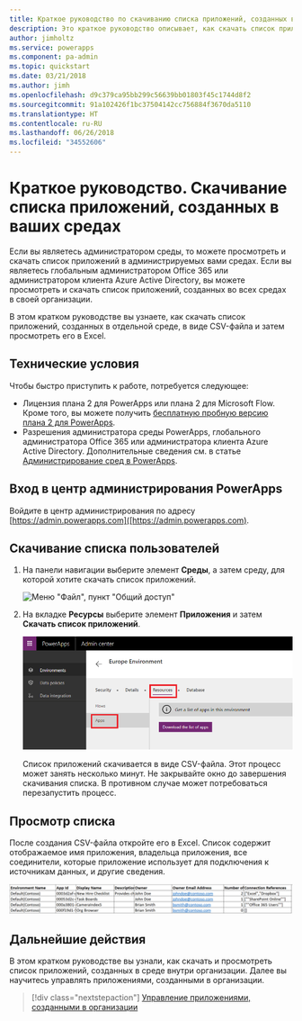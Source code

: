 ```yaml
---
title: Краткое руководство по скачиванию списка приложений, созданных в ваших средах | Документы Майкрософт
description: Это краткое руководство описывает, как скачать список приложений, созданных в ваших средах.
author: jimholtz
ms.service: powerapps
ms.component: pa-admin
ms.topic: quickstart
ms.date: 03/21/2018
ms.author: jimh
ms.openlocfilehash: d9c379ca95bb299c56639bb01803f45c1744d8f2
ms.sourcegitcommit: 91a102426f1bc37504142cc756884f3670da5110
ms.translationtype: HT
ms.contentlocale: ru-RU
ms.lasthandoff: 06/26/2018
ms.locfileid: "34552606"
---
```

# <a name="quickstart-download-a-list-of-apps-created-in-your-environments"></a>Краткое руководство. Скачивание списка приложений, созданных в ваших средах
Если вы являетесь администратором среды, то можете просмотреть и скачать список приложений в администрируемых вами средах. Если вы являетесь глобальным администратором Office 365 или администратором клиента Azure Active Directory, вы можете просмотреть и скачать список приложений, созданных во всех средах в своей организации.

В этом кратком руководстве вы узнаете, как скачать список приложений, созданных в отдельной среде, в виде CSV-файла и затем просмотреть его в Excel.

## <a name="prerequisites"></a>Технические условия
 Чтобы быстро приступить к работе, потребуется следующее:
 * Лицензия плана 2 для PowerApps или плана 2 для Microsoft Flow. Кроме того, вы можете получить [бесплатную пробную версию плана 2 для PowerApps](https://web.powerapps.com/signup?redirect=marketing&email=).
 * Разрешения администратора среды PowerApps, глобального администратора Office 365 или администратора клиента Azure Active Directory. Дополнительные сведения см. в статье [Администрирование сред в PowerApps](environments-administration.md).

## <a name="sign-in-to-the-powerapps-admin-center"></a>Вход в центр администрирования PowerApps
Войдите в центр администрирования по адресу [https://admin.powerapps.com]([https://admin.powerapps.com).

## <a name="download-the-list-of-apps"></a>Скачивание списка пользователей
1. На панели навигации выберите элемент **Среды**, а затем среду, для которой хотите скачать список приложений.

    ![Меню "Файл", пункт "Общий доступ"](./media/admin-view-apps/environment.png)
2. На вкладке **Ресурсы** выберите элемент **Приложения** и затем **Скачать список приложений**.

    ![Меню "Файл", пункт "Общий доступ"](./media/admin-view-apps/resources-app.png)

    Список приложений скачивается в виде CSV-файла. Этот процесс может занять несколько минут. Не закрывайте окно до завершения скачивания списка. В противном случае может потребоваться перезапустить процесс.

## <a name="view-the-list"></a>Просмотр списка
После создания CSV-файла откройте его в Excel. Список содержит отображаемое имя приложения, владельца приложения, все соединители, которые приложение использует для подключения к источникам данных, и другие сведения.

![Меню "Файл", пункт "Общий доступ"](./media/admin-view-apps/excel-view.png)

## <a name="next-steps"></a>Дальнейшие действия
В этом кратком руководстве вы узнали, как скачать и просмотреть список приложений, созданных в среде внутри организации. Далее вы научитесь управлять приложениями, созданными в организации.

> [!div class="nextstepaction"]
> [Управление приложениями, созданными в организации](admin-manage-apps.md)
